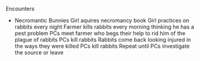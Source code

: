 Encounters

- Necromantic Bunnies
	Girl aquires necromancy book
	Girl practices on rabbits every night
	Farmer kills rabbits every morning thinking he has a pest problem
	PCs meet farmer who begs their help to rid him of the plague of rabbits
	PCs kill rabbits 
	Rabbits come back looking injured in the ways they were killed
	PCs kill rabbits
	Repeat until PCs investigate the source or leave
	
